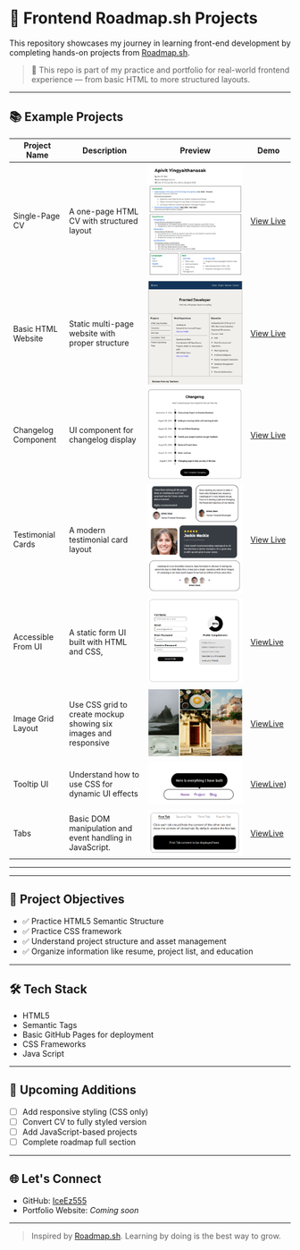 # 🚀 Frontend Roadmap.sh Projects

This repository showcases my journey in learning front-end development by completing hands-on projects from [Roadmap.sh](https://roadmap.sh/frontend).

> 📌 This repo is part of my practice and portfolio for real-world frontend experience — from basic HTML to more structured layouts.

---

## 📚  Example Projects 

| Project Name           | Description                                    | Preview                               | Demo |
|------------------------|------------------------------------------------|----------------------------------------|------|
| Single-Page CV         | A one-page HTML CV with structured layout      | ![CV Preview](01_Preview/Single-Page%20CV.png) | [View Live](https://iceez555.github.io/IceEz555.githup.io/Frontend%20Projects/Single-Page%20CV/resume.html) |
| Basic HTML Website     | Static multi-page website with proper structure| ![HTML Preview](01_Preview/Basic_HTML.png)     | [View Live](https://iceez555.github.io/IceEz555.githup.io/Frontend%20Projects/Basic%20HTML%20Website/home.html) |
| Changelog Component    | UI component for changelog display          | ![Changelog Preview](01_Preview/Changelog_Component.png) | [View Live](https://iceez555.github.io/IceEz555.githup.io/Frontend%20Projects/Changelog%20Component/index.html) |
| Testimonial Cards      | A modern testimonial card layout            | ![Testimonial Preview](01_Preview/Testimonial_Cards.png) | [View Live](https://iceez555.github.io/IceEz555.githup.io/Frontend%20Projects/Testimonial%20Cards/Testimonial.html) |
| Accessible From UI     | A static form UI built with HTML and CSS,  | ![Accessible From UI Preview](01_Preview/Accessible_Form_UI.png) | [ViewLive](https://iceez555.github.io/IceEz555.githup.io/Frontend%20Projects/Accessible%20Form%20UI/index.html) |
| Image Grid Layout     | Use CSS grid to create mockup showing six images and responsive   | ![Image Grid Layout Preview](01_Preview/Image_Grid_layout.png) | [ViewLive](https://iceez555.github.io/IceEz555.githup.io/Frontend%20Projects/Image%20Grid%20Layout/grid_layout.html) |
| Tooltip UI     | Understand how to use CSS for dynamic UI effects  | ![Tooltip UI Preview](01_Preview/Tooltip_UI.png) | [ViewLive](https://iceez555.github.io/IceEz555.githup.io/Frontend%20Projects/Tooltip%20UI/index.html)) |
| Tabs           |  Basic DOM manipulation and event handling in JavaScript.  | ![Tabs Preview](01_Preview/Tab_js.png) | [ViewLive](https://iceez555.github.io/IceEz555.githup.io/Frontend%20Projects/Tabs/Tabs.html) |
---
---

## 🧠 Project Objectives

- ✅ Practice HTML5 Semantic Structure
- ✅ Practice CSS framework
- ✅ Understand project structure and asset management
- ✅ Organize information like resume, project list, and education

---


## 🛠 Tech Stack

- HTML5
- Semantic Tags
- Basic GitHub Pages for deployment
- CSS Frameworks
- Java Script

---
## 📌 Upcoming Additions

- [ ] Add responsive styling (CSS only)
- [ ] Convert CV to fully styled version
- [ ] Add JavaScript-based projects
- [ ] Complete roadmap full section

---

## 🌐 Let's Connect

- GitHub: [IceEz555](https://github.com/IceEz555)
- Portfolio Website: _Coming soon_

---

> Inspired by [Roadmap.sh](https://roadmap.sh). Learning by doing is the best way to grow.
